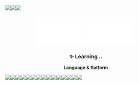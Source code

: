<!--
**jjjjjinseo/jjjjjinseo** is a ✨ _special_ ✨ repository because its `README.md` (this file) appears on your GitHub profile.

Here are some ideas to get you started:

- 🔭 I’m currently working on ...
- 🌱 I’m currently learning ...
- 👯 I’m looking to collaborate on ...
- 🤔 I’m looking for help with ...
- 💬 Ask me about ...
- 📫 How to reach me: ...
- 😄 Pronouns: ...
- ⚡ Fun fact: ...
-->

<div align="center">
<div style="display:flex; flex-direction:row;">
 
 <img src="https://img.shields.io/badge/Instagram-E1306C?style=flat-square&logo=Instagram&logoColor=white"/>
  <a href ="mail to:syjin9317@gmail.com">
    <img src="https://img.shields.io/badge/Gmail-EA4335?style=flat-square&logo=Gmail&logoColor=white"/>
  </a>
 <a href="http://wlstj9317.tistory.com">
  <img src="https://img.shields.io/badge/Tistory-ff7f50?style=flat-square&logo=Tistory&logoColor=white"/>
 </a>
</div><br>
<div>
 
<img src="https://raw.githubusercontent.com/jjjjjinseo/github-stats-transparent/output/generated/overview.svg" width="30%"/>
<img src="https://raw.githubusercontent.com/jjjjjinseo/github-stats-transparent/output/generated/languages.svg" width="30%" />
 
### ✨ Learning ..
<p><b>Language & flatform</b></p>
<div style="display:flex; flex-direction:row;">
    <img src="https://img.shields.io/badge/JAVA-007396??style=flat-square&logo=java&logoColor=white">
    <img src="https://img.shields.io/badge/python-3776AB?style=flat-square&logo=python&logoColor=white">
    <img src="https://img.shields.io/badge/javascript-F7DF1E?style=flat-square&logo=javascript&logoColor=black">
    <img src="https://img.shields.io/badge/html5-E34F26?style=flat-square&logo=html5&logoColor=white"> 
    <img src="https://img.shields.io/badge/css-1572B6?style=flat-square&logo=css3&logoColor=white"> 
 <br>
    <img src="https://img.shields.io/badge/MySQL-4479A1?style=flat-square&logo=MySQL&logoColor=white">
    <img src="https://img.shields.io/badge/Redis-DC382D?style=flat-square&logo=Redis&logoColor=white"> 
  <br>
    <img src="https://img.shields.io/badge/springboot-6DB33F?style=flat-square&logo=springboot&logoColor=white">
    <img src="https://img.shields.io/badge/Andoid Studio-3DDC84?style=flat-square&logo=android studio&logoColor=white">
    <img src="https://img.shields.io/badge/react-61DAFB?style=flat-square&logo=react&logoColor=black">
    <img src="https://img.shields.io/badge/github-181717?style=flat-square&logo=github&logoColor=white">
 <br>
   <img src="https://img.shields.io/badge/Amazon%20EC2-FF9900?style=flat-square&logo=Amazon%20EC2&logoColor=white">
   <img src="https://img.shields.io/badge/Amazon%20S3-569A31?style=flat-square&logo=Amazon%20S3&logoColor=white">
   <img src="https://img.shields.io/badge/nginx-%23009639.svg?style=flat-square&logo=nginx&logoColor=white">
   <img src="https://img.shields.io/badge/GitHub Actions-2088FF?style=flat-square&logo=GitHub Actions&logoColor=white">
</div>
<br>


</div>


